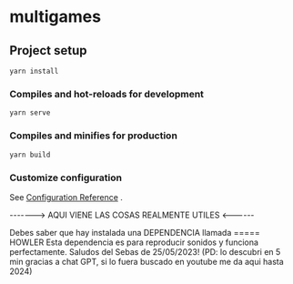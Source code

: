 # multigames

## Project setup
```
yarn install
```

### Compiles and hot-reloads for development
```
yarn serve
```

### Compiles and minifies for production
```
yarn build
```

### Customize configuration
See [Configuration Reference](https://cli.vuejs.org/config/) .


-------> AQUI VIENE LAS COSAS REALMENTE UTILES <------

Debes saber que hay instalada una DEPENDENCIA llamada ===== HOWLER
  Esta dependencia es para reproducir sonidos y funciona perfectamente. Saludos del Sebas de 25/05/2023! (PD: lo descubri en 5 min gracias a chat GPT, si lo fuera buscado en youtube me da aqui hasta 2024)